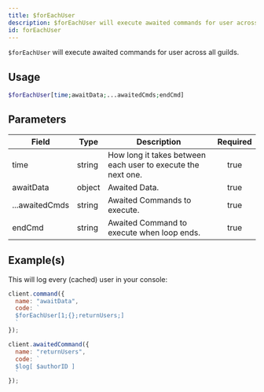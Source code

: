 ```yaml
---
title: $forEachUser
description: $forEachUser will execute awaited commands for user across all guilds.
id: forEachUser
---
```


`$forEachUser` will execute awaited commands for user across all guilds.

## Usage

```php
$forEachUser[time;awaitData;...awaitedCmds;endCmd]
```

## Parameters

| Field          | Type   | Description                                                  | Required |
| -------------- | ------ | ------------------------------------------------------------ | :------: |
| time           | string | How long it takes between each user to execute the next one. |   true   |
| awaitData      | object | Awaited Data.                                                |   true   |
| ...awaitedCmds | string | Awaited Commands to execute.                                 |   true   |
| endCmd         | string | Awaited Command to execute when loop ends.                   |   true   |

## Example(s)

This will log every (cached) user in your console:

```javascript
client.command({
  name: "awaitData",
  code: `
  $forEachUser[1;{};returnUsers;]
  `
});

client.awaitedCommand({
  name: "returnUsers",
  code: `
  $log[ $authorID ]
  `
});
```
